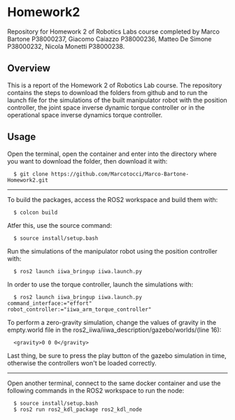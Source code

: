 # Homework2

Repository for Homework 2 of Robotics Labs course completed by Marco Bartone P38000237, Giacomo Caiazzo P38000236, Matteo De Simone P38000232, Nicola Monetti P38000238.

## Overview
This is a report of the Homework 2 of Robotics Lab course. The repository contains the steps to download the folders from github and to run the launch file for the simulations of the built manipulator robot with the position controller, the joint space inverse dynamic torque controller or in the operational space inverse dynamics torque controller.

## Usage
Open the terminal, open the container and enter into the directory where you want to download the folder, then download it with:

      $ git clone https://github.com/Marcotocci/Marco-Bartone-Homework2.git

-------------------------------


To build the packages, access the ROS2 workspace and build them with:

      $ colcon build

Atfer this, use the source command:

      $ source install/setup.bash

Run the simulations of the manipulator robot using the position controller with:

      $ ros2 launch iiwa_bringup iiwa.launch.py


 In order to use the torque controller, launch the simulations with:
 
      $ ros2 launch iiwa_bringup iiwa.launch.py command_interface:="effort" robot_controller:="iiwa_arm_torque_controller"

 To perform a zero-gravity simulation, change the values of gravity in the empty.world file in the ros2_iiwa/iiwa_description/gazebo/worlds/(line 16):

      <gravity>0 0 0</gravity>
 
 Last thing, be sure to press the play button of the gazebo simulation in time, otherwise the controllers won't be loaded correctly.

--------------------------------

Open another terminal, connect to the same docker container and use the following commands in the ROS2 workspace to run the node:

      $ source install/setup.bash
      $ ros2 run ros2_kdl_package ros2_kdl_node
